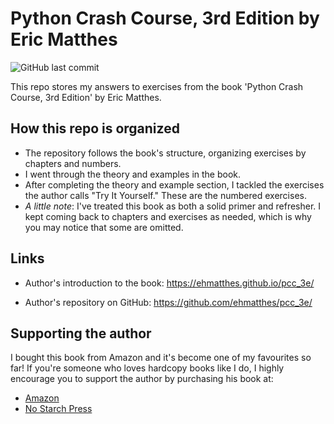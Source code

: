# Python Crash Course, 3rd Edition by Eric Matthes

![GitHub last commit](https://img.shields.io/github/last-commit/longnca/Python-Crash-Course-3e-Matthes)

This repo stores my answers to exercises from the book 'Python Crash Course, 3rd Edition' by Eric Matthes.

## How this repo is organized

- The repository follows the book's structure, organizing exercises by chapters and numbers.
- I went through the theory and examples in the book.
- After completing the theory and example section, I tackled the exercises the author calls "Try It Yourself." These are the numbered exercises.
- *A little note*: I've treated this book as both a solid primer and refresher. I kept coming back to chapters and exercises  as needed, which is why you may notice that some are omitted.

## Links

- Author's introduction to the book: 
https://ehmatthes.github.io/pcc_3e/ 

- Author's repository on GitHub: https://github.com/ehmatthes/pcc_3e/ 

## Supporting the author

I bought this book from Amazon and it's become one of my favourites so far! If you're someone who loves hardcopy books like I do, I highly encourage you to support the author by purchasing his book at:

- [Amazon](https://www.amazon.ca/Python-Crash-Course-Eric-Matthes/dp/1718502702)
- [No Starch Press](https://nostarch.com/python-crash-course-3rd-edition)